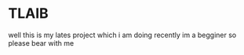 TLAIB
=====

well this is my lates project which i am doing recently im a begginer so please bear with me
